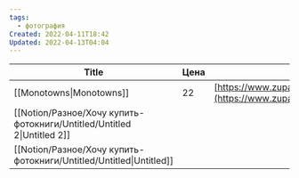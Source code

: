 ```yaml
---
tags:
  - фотография
Created: 2022-04-11T18:42
Updated: 2022-04-13T04:04
---
```

|Title|Цена|Ссылка|
|---|---|---|
|[[Monotowns\|Monotowns]]|22|[https://www.zupagrafika.com/shop/monotowns](https://www.zupagrafika.com/shop/monotowns)|
|[[Notion/Разное/Хочу купить- фотокниги/Untitled/Untitled 2\|Untitled 2]]|||
|[[Notion/Разное/Хочу купить- фотокниги/Untitled/Untitled\|Untitled]]|||